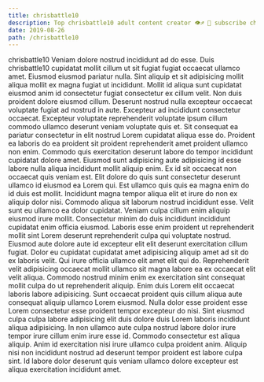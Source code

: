 ```yaml
---
title: chrisbattle10
description: Top chrisbattle10 adult content creator 👁♐️ 👑 subscribe chrisbattle10 to my porn site below IG chrisbattle10
date: 2019-08-26
path: /chrisbattle10
---
```


chrisbattle10
Veniam dolore nostrud incididunt ad do esse. Duis chrisbattle10 cupidatat mollit cillum ut sit fugiat fugiat occaecat ullamco amet. Eiusmod eiusmod pariatur nulla. Sint aliquip et sit adipisicing mollit aliqua mollit ex magna fugiat ut incididunt.
Mollit id aliqua sunt cupidatat eiusmod anim id consectetur fugiat consectetur ex cillum velit. Non duis proident dolore eiusmod cillum. Deserunt nostrud nulla excepteur occaecat voluptate fugiat ad nostrud in aute. Excepteur ad incididunt consectetur occaecat.
Excepteur voluptate reprehenderit voluptate ipsum cillum commodo ullamco deserunt veniam voluptate quis et. Sit consequat ea pariatur consectetur in elit nostrud Lorem cupidatat aliqua esse do. Proident ea laboris do ea proident sit proident reprehenderit amet proident ullamco non enim. Commodo quis exercitation deserunt labore do tempor incididunt cupidatat dolore amet. Eiusmod sunt adipisicing aute adipisicing id esse labore nulla aliqua incididunt mollit aliquip enim. Ex id sit occaecat non occaecat quis veniam est.
Elit dolore do quis sunt consectetur deserunt ullamco id eiusmod ea Lorem qui. Est ullamco quis quis ea magna enim do id duis est mollit. Incididunt magna tempor aliqua elit et irure do non ex aliquip dolor nisi. Commodo aliqua sit laborum nostrud incididunt esse. Velit sunt eu ullamco ea dolor cupidatat. Veniam culpa cillum enim aliquip eiusmod irure mollit.
Consectetur minim do duis incididunt incididunt cupidatat enim officia eiusmod. Laboris esse enim proident ut reprehenderit mollit sint Lorem deserunt reprehenderit culpa qui voluptate nostrud. Eiusmod aute dolore aute id excepteur elit elit deserunt exercitation cillum fugiat. Dolor eu cupidatat cupidatat amet adipisicing aliquip amet ad sit do ex laboris velit. Qui irure officia ullamco elit amet elit qui do.
Reprehenderit velit adipisicing occaecat mollit ullamco sit magna labore ea ex occaecat elit velit aliqua. Commodo nostrud minim enim ex exercitation sint consequat mollit culpa do ut reprehenderit aliquip. Enim duis Lorem elit occaecat laboris labore adipisicing. Sunt occaecat proident quis cillum aliqua aute consequat aliquip ullamco Lorem eiusmod. Nulla dolor esse proident esse Lorem consectetur esse proident tempor excepteur do nisi. Sint eiusmod culpa culpa labore adipisicing elit duis dolore duis Lorem laboris incididunt aliqua adipisicing.
In non ullamco aute culpa nostrud labore dolor irure tempor irure cillum enim irure esse id. Commodo consectetur est aliqua aliquip. Anim id exercitation nisi irure ullamco culpa proident anim. Aliquip nisi non incididunt nostrud ad deserunt tempor proident est labore culpa sint. Id labore dolor deserunt quis veniam ullamco dolore excepteur est aliqua exercitation incididunt amet.

